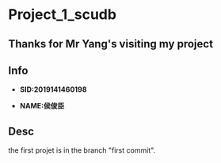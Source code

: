 # Project_1_scudb

## Thanks for Mr Yang's visiting my project

## Info
* **SID:2019141460198**

* **NAME:侯俊臣**

## Desc
the first projet is in the branch "first commit".
